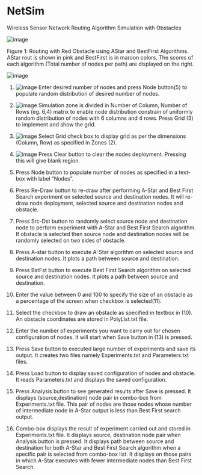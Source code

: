 # NetSim
Wireless Sensor Network Routing Algorithm Simulation with Obstacles

![image](https://github.com/hsmazumdar/NetSim/assets/16040087/f01e1e3d-7021-4a93-b29c-ae8b1fef664f)

Figure 1: Routing with Red Obstacle using AStar and BestFirst Algorithms. AStar rout is shown in pink and BestFirst is in maroon colors. The scores of each algorithm (Total number of nodes per path) are displayed on the right.

 
![image](https://github.com/hsmazumdar/NetSim/assets/16040087/7c5be72b-abcb-40db-a3ff-d6f2f2c8b5bd)

 


1.   ![image](https://github.com/hsmazumdar/NetSim/assets/16040087/bf9f2adc-37b6-465b-9d34-64e92dcdf89e)
Enter desired number of nodes and press Node button(5) to populate random distribution of desired number of nodes.

2.   ![image](https://github.com/hsmazumdar/NetSim/assets/16040087/89eaf29c-067d-480f-8128-9bc7fa88336e)
Simulation zone is divided in Number of Column, Number of Rows (eg. 6,4) matrix to enable node distribution constrain of uniformly random distribution of nodes with 6 columns and 4 rows. Press Grid (3) to implement and show the grid.

3.   ![image](https://github.com/hsmazumdar/NetSim/assets/16040087/b62093e6-3801-4c3d-b56d-a478c80eda02)
Select Grid check box to display grid as per the dimensions (Column, Row) as specified in Zones (2).

4.  ![image](https://github.com/hsmazumdar/NetSim/assets/16040087/dcaf85c0-c3ba-479a-b401-1c3139b5802c)
Press Clear button to clear the nodes deployment. Pressing this will give blank region. 

5.  Press Node button to populate number of nodes as specified in a text-box with label “Nodes”.

6.    Press Re-Draw button to re-draw after performing A-Star and Best First Search experiment on selected source and destination nodes. It will re-draw  node deployment, selected source and destination nodes and obstacle. 

7.   Press Src-Dst button to randomly select source node and destination node to perform experiment with A-Star and Best First Search algorithm. If obstacle is selected then source node and destination nodes will be randomly selected on two sides of obstacle.

8.   Press A-star button to execute A-Star algorithm on selected source and destination nodes. It plots a path between source and destination.
9.   Press BstFst button to execute Best First Search algorithm on selected source and destination nodes. It plots a path between source and destination.

10.   Enter the value between 0 and 100 to specify the size of an obstacle as a percentage of the screen when checkbox is selected(11). 

11.   Select the checkbox to draw an obstacle as specified in textbox in (10). An obstacle coordinates are stored in PolyList.txt file.

12.  Enter the number of experiments you want to carry out for chosen configuration of nodes. It will start when Save button in (13) is pressed.

13.   Press Save button to executed large number of experiments and save its output. It creates two files namely Experiments.txt and Parameters.txt files. 

14.  Press Load button to display saved configuration of nodes and obstacle. It reads Parameters.txt and displays the saved configuration.

15.   Press Analysis button to see generated results after Save is pressed. It  displays (source,destination) node pair in combo-box from Experiments.txt file. This pair of nodes are those nodes whose number of intermediate node in A-Star output is less than Best First search output.

16.   Combo-box displays the result of experiment carried out and stored in Experiments.txt file. It displays source, destination node pair when Analysis button is pressed. It displays path between source and destination for both A-Star and Best First Search algorithm when a specific pair is selected from combo-box list. It displays on those pairs in which A-Star executes with fewer intermediate nodes than Best First Search.

